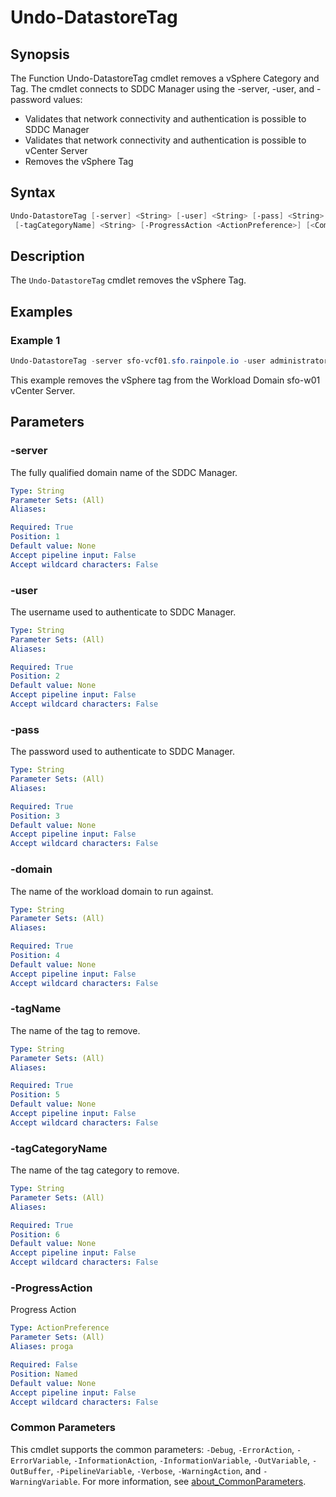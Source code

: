 # Undo-DatastoreTag

## Synopsis

The Function Undo-DatastoreTag cmdlet removes a vSphere Category and Tag.
The cmdlet connects to SDDC Manager using the
-server, -user, and -password values:

- Validates that network connectivity and authentication is possible to SDDC Manager
- Validates that network connectivity and authentication is possible to vCenter Server
- Removes the vSphere Tag

## Syntax

```powershell
Undo-DatastoreTag [-server] <String> [-user] <String> [-pass] <String> [-domain] <String> [-tagName] <String>
 [-tagCategoryName] <String> [-ProgressAction <ActionPreference>] [<CommonParameters>]
```

## Description

The `Undo-DatastoreTag` cmdlet removes the vSphere Tag.

## Examples

### Example 1

```powershell
Undo-DatastoreTag -server sfo-vcf01.sfo.rainpole.io -user administrator@vsphere.local -pass VMw@re1! -domain sfo-w01 -tagName vsphere-with-tanzu-tag -tagCategoryName vsphere-with-tanzu-category
```

This example removes the vSphere tag from the Workload Domain sfo-w01 vCenter Server.

## Parameters

### -server

The fully qualified domain name of the SDDC Manager.

```yaml
Type: String
Parameter Sets: (All)
Aliases:

Required: True
Position: 1
Default value: None
Accept pipeline input: False
Accept wildcard characters: False
```

### -user

The username used to authenticate to SDDC Manager.

```yaml
Type: String
Parameter Sets: (All)
Aliases:

Required: True
Position: 2
Default value: None
Accept pipeline input: False
Accept wildcard characters: False
```

### -pass

The password used to authenticate to SDDC Manager.

```yaml
Type: String
Parameter Sets: (All)
Aliases:

Required: True
Position: 3
Default value: None
Accept pipeline input: False
Accept wildcard characters: False
```

### -domain

The name of the workload domain to run against.

```yaml
Type: String
Parameter Sets: (All)
Aliases:

Required: True
Position: 4
Default value: None
Accept pipeline input: False
Accept wildcard characters: False
```

### -tagName

The name of the tag to remove.

```yaml
Type: String
Parameter Sets: (All)
Aliases:

Required: True
Position: 5
Default value: None
Accept pipeline input: False
Accept wildcard characters: False
```

### -tagCategoryName

The name of the tag category to remove.

```yaml
Type: String
Parameter Sets: (All)
Aliases:

Required: True
Position: 6
Default value: None
Accept pipeline input: False
Accept wildcard characters: False
```

### -ProgressAction

Progress Action

```yaml
Type: ActionPreference
Parameter Sets: (All)
Aliases: proga

Required: False
Position: Named
Default value: None
Accept pipeline input: False
Accept wildcard characters: False
```

### Common Parameters

This cmdlet supports the common parameters: `-Debug`, `-ErrorAction`, `-ErrorVariable`, `-InformationAction`, `-InformationVariable`, `-OutVariable`, `-OutBuffer`, `-PipelineVariable`, `-Verbose`, `-WarningAction`, and `-WarningVariable`. For more information, see [about_CommonParameters](http://go.microsoft.com/fwlink/?LinkID=113216).
